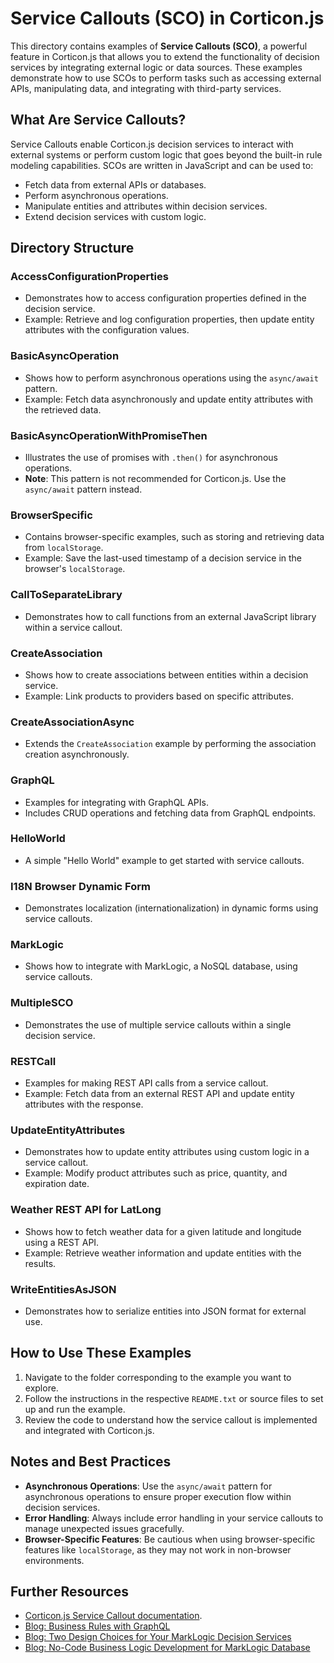 # Service Callouts (SCO) in Corticon.js

This directory contains examples of **Service Callouts (SCO)**, a powerful feature in Corticon.js that allows you to extend the functionality of decision services by integrating external logic or data sources. These examples demonstrate how to use SCOs to perform tasks such as accessing external APIs, manipulating data, and integrating with third-party services.

## What Are Service Callouts?

Service Callouts enable Corticon.js decision services to interact with external systems or perform custom logic that goes beyond the built-in rule modeling capabilities. SCOs are written in JavaScript and can be used to:
- Fetch data from external APIs or databases.
- Perform asynchronous operations.
- Manipulate entities and attributes within decision services.
- Extend decision services with custom logic.

## Directory Structure

### **AccessConfigurationProperties**
- Demonstrates how to access configuration properties defined in the decision service.
- Example: Retrieve and log configuration properties, then update entity attributes with the configuration values.

### **BasicAsyncOperation**
- Shows how to perform asynchronous operations using the `async/await` pattern.
- Example: Fetch data asynchronously and update entity attributes with the retrieved data.

### **BasicAsyncOperationWithPromiseThen**
- Illustrates the use of promises with `.then()` for asynchronous operations.
- **Note**: This pattern is not recommended for Corticon.js. Use the `async/await` pattern instead.

### **BrowserSpecific**
- Contains browser-specific examples, such as storing and retrieving data from `localStorage`.
- Example: Save the last-used timestamp of a decision service in the browser's `localStorage`.

### **CallToSeparateLibrary**
- Demonstrates how to call functions from an external JavaScript library within a service callout.

### **CreateAssociation**
- Shows how to create associations between entities within a decision service.
- Example: Link products to providers based on specific attributes.

### **CreateAssociationAsync**
- Extends the `CreateAssociation` example by performing the association creation asynchronously.

### **GraphQL**
- Examples for integrating with GraphQL APIs.
- Includes CRUD operations and fetching data from GraphQL endpoints.

### **HelloWorld**
- A simple "Hello World" example to get started with service callouts.

### **I18N Browser Dynamic Form**
- Demonstrates localization (internationalization) in dynamic forms using service callouts.

### **MarkLogic**
- Shows how to integrate with MarkLogic, a NoSQL database, using service callouts.

### **MultipleSCO**
- Demonstrates the use of multiple service callouts within a single decision service.

### **RESTCall**
- Examples for making REST API calls from a service callout.
- Example: Fetch data from an external REST API and update entity attributes with the response.

### **UpdateEntityAttributes**
- Demonstrates how to update entity attributes using custom logic in a service callout.
- Example: Modify product attributes such as price, quantity, and expiration date.

### **Weather REST API for LatLong**
- Shows how to fetch weather data for a given latitude and longitude using a REST API.
- Example: Retrieve weather information and update entities with the results.

### **WriteEntitiesAsJSON**
- Demonstrates how to serialize entities into JSON format for external use.

## How to Use These Examples

1. Navigate to the folder corresponding to the example you want to explore.
2. Follow the instructions in the respective `README.txt` or source files to set up and run the example.
3. Review the code to understand how the service callout is implemented and integrated with Corticon.js.

## Notes and Best Practices

- **Asynchronous Operations**: Use the `async/await` pattern for asynchronous operations to ensure proper execution flow within decision services.
- **Error Handling**: Always include error handling in your service callouts to manage unexpected issues gracefully.
- **Browser-Specific Features**: Be cautious when using browser-specific features like `localStorage`, as they may not work in non-browser environments.

## Further Resources 

- [Corticon.js Service Callout documentation](https://docs.progress.com/bundle/corticon-js-extensions/page/About-Corticon.js-extensions-for-service-callouts.html). 
- [Blog: Business Rules with GraphQL](https://www.progress.com/blogs/business-rules-with-graphql)
- [Blog: Two Design Choices for Your MarkLogic Decision Services](https://www.progress.com/blogs/two-design-choices-for-your-marklogic-decision-services)
- [Blog: No-Code Business Logic Development for MarkLogic Database](https://www.progress.com/blogs/no-code-business-logic-development-for-marklogic-database)